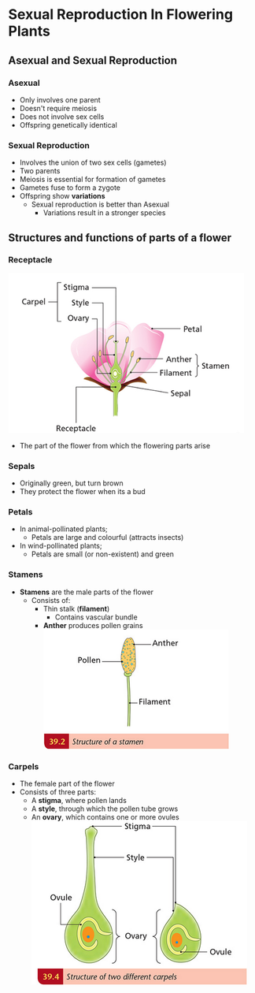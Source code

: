 # Sexual Reproduction In Flowering Plants

## Asexual and Sexual Reproduction

### Asexual

- Only involves one parent
- Doesn't require meiosis
- Does not involve sex cells
- Offspring genetically identical

### Sexual Reproduction

- Involves the union of two sex cells (gametes)
- Two parents
- Meiosis is essential for formation of gametes
- Gametes fuse to form a zygote
- Offspring show **variations**
  - Sexual reproduction is better than Asexual
    - Variations result in a stronger species

## Structures and functions of parts of a flower

### Receptacle

![](../FlowerStructure.png)

- The part of the flower from which the flowering parts arise

### Sepals

- Originally green, but turn brown
- They protect the flower when its a bud

### Petals

- In animal-pollinated plants;
  - Petals are large and colourful (attracts insects)
- In wind-pollinated plants;
  - Petals are small (or non-existent) and green

### Stamens

- **Stamens** are the male parts of the flower
  - Consists of:
    - Thin stalk (**filament**)
      - Contains vascular bundle
    - **Anther** produces pollen grains  
      ![](../../Images/Stamen.png)

### Carpels

- The female part of the flower
- Consists of three parts:
  - A **stigma**, where pollen lands
  - A **style**, through which the pollen tube grows
  - An **ovary**, which contains one or more ovules  
    ![](../../Images/Carpel.png)
